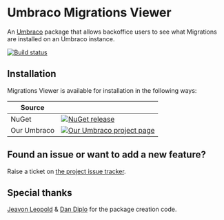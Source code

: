 # Umbraco Migrations Viewer
An [Umbraco](http://umbraco.com/) package that allows backoffice users to see what Migrations are installed on an Umbraco instance.

[![Build status](https://ci.appveyor.com/api/projects/status/nbi5hdut64xxkg2m?svg=true)](https://ci.appveyor.com/project/jamiepollock/umbraco-migrationsviewer)

## Installation

Migrations Viewer is available for installation in the following ways:

| Source      |             |
|-------------|-------------|
| NuGet       | [![NuGet release](https://img.shields.io/nuget/v/Our.Umbraco.MigrationsViewer.svg)](https://www.nuget.org/packages/Our.Umbraco.MigrationsViewer)|
| Our Umbraco | [![Our Umbraco project page](https://img.shields.io/badge/our-umbraco-orange.svg)](https://our.umbraco.org/projects/developer-tools/migrations-viewer)  |

## Found an issue or want to add a new feature?

Raise a ticket on [the project issue tracker](https://github.com/jamiepollock/Umbraco-MigrationsViewer/issues).

## Special thanks

[Jeavon Leopold](https://github.com/jeavon) & [Dan Diplo](https://github.com/dandiplo) for the package creation code.